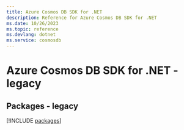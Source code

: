 ```yaml
---
title: Azure Cosmos DB SDK for .NET
description: Reference for Azure Cosmos DB SDK for .NET
ms.date: 10/26/2023
ms.topic: reference
ms.devlang: dotnet
ms.service: cosmosdb
---
```

# Azure Cosmos DB SDK for .NET - legacy
## Packages - legacy
[!INCLUDE [packages](cosmos-db-index.md)]